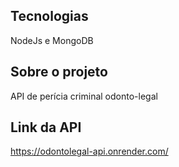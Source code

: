 ## Tecnologias
NodeJs e MongoDB
## Sobre o projeto
API de perícia criminal odonto-legal
## Link da API
https://odontolegal-api.onrender.com/
